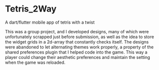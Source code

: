 # Tetris_2Way
 A dart/flutter mobile app of tetris with a twist 

This was a group project, and I developed designs, many of which were unfortunately scrapped just before submission, as well as the idea to store the widget grids in a 2d-array that constantly checks itself. The designs were abandoned to let alternating themes work properly, a property of the shared preferences plugin that I helped code into the game. This way a player could change their aesthetic preferences and maintain the setting when the game was reloaded.
